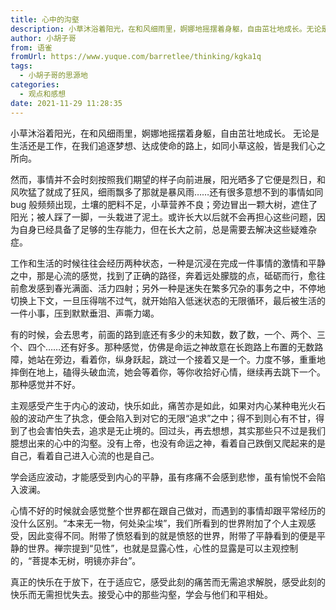 ```yaml
---
title: 心中的沟壑
description: 小草沐浴着阳光，在和风细雨里，婀娜地摇摆着身躯，自由茁壮地成长。无论是生活还是工作，在我们追逐梦想、达成使命的路上，如同小草这般，皆是我们心之所向。然而，事情并不会时刻按照我们期望的样子向前进展，阳光晒多了它便是烈日，和风吹猛了就成了狂风，细雨飘多了那就是暴风雨……还有很多意想不到的事情如同 ...
author: 小胡子哥
from: 语雀
fromUrl: https://www.yuque.com/barretlee/thinking/kgka1q
tags:
  - 小胡子哥的思源地
categories:
  - 观点和感想
date: 2021-11-29 11:28:35
---
```


小草沐浴着阳光，在和风细雨里，婀娜地摇摆着身躯，自由茁壮地成长。
无论是生活还是工作，在我们追逐梦想、达成使命的路上，如同小草这般，皆是我们心之所向。

然而，事情并不会时刻按照我们期望的样子向前进展，阳光晒多了它便是烈日，和风吹猛了就成了狂风，细雨飘多了那就是暴风雨……还有很多意想不到的事情如同 bug 般频频出现，土壤的肥料不足，小草营养不良；旁边冒出一颗大树，遮住了阳光；被人踩了一脚，一头栽进了泥土。或许长大以后就不会再担心这些问题，因为自身已经具备了足够的生存能力，但在长大之前，总是需要去解决这些疑难杂症。

工作和生活的时候往往会经历两种状态，一种是沉浸在完成一件事情的激情和平静之中，那是心流的感觉，找到了正确的路径，奔着远处朦胧的点，砥砺而行，愈往前愈发感到春光满面、活力四射；另外一种是迷失在繁多冗杂的事务之中，不停地切换上下文，一旦压得喘不过气，就开始陷入低迷状态的无限循环，最后被生活的一件小事，压到默默垂泪、声嘶力竭。

有的时候，会去思考，前面的路到底还有多少的未知数，数了数，一个、两个、三个、四个……还有好多。那种感觉，仿佛是命运之神故意在长跑路上布置的无数路障，她站在旁边，看着你，纵身跃起，跳过一个接着又是一个。力度不够，重重地摔倒在地上，磕得头破血流，她会等着你，等你收拾好心情，继续再去跳下一个。那种感觉并不好。

主观感受产生于内心的波动，快乐如此，痛苦亦是如此，如果对内心某种电光火石般的波动产生了执念，便会陷入到对它的无限“追求”之中；得不到则心有不甘，得到了也会害怕失去，追求是无止境的。回过头，再去想想，其实那些只不过是我们臆想出来的心中的沟壑。没有上帝，也没有命运之神，看着自己跌倒又爬起来的是自己，看着自己进入心流的也是自己。

学会适应波动，才能感受到内心的平静，虽有疼痛不会感到悲惨，虽有愉悦不会陷入波澜。

心情不好的时候就会感觉整个世界都在跟自己做对，而遇到的事情却跟平常经历的没什么区别。“本来无一物，何处染尘埃”，我们所看到的世界附加了个人主观感受，因此变得不同。附带了愤怒看到的就是愤怒的世界，附带了平静看到的便是平静的世界。禅宗提到“见性”，也就是显露心性，心性的显露是可以主观控制的，“菩提本无树，明镜亦非台”。

真正的快乐在于放下，在于适应它，感受此刻的痛苦而无需追求解脱，感受此刻的快乐而无需担忧失去。接受心中的那些沟壑，学会与他们和平相处。
